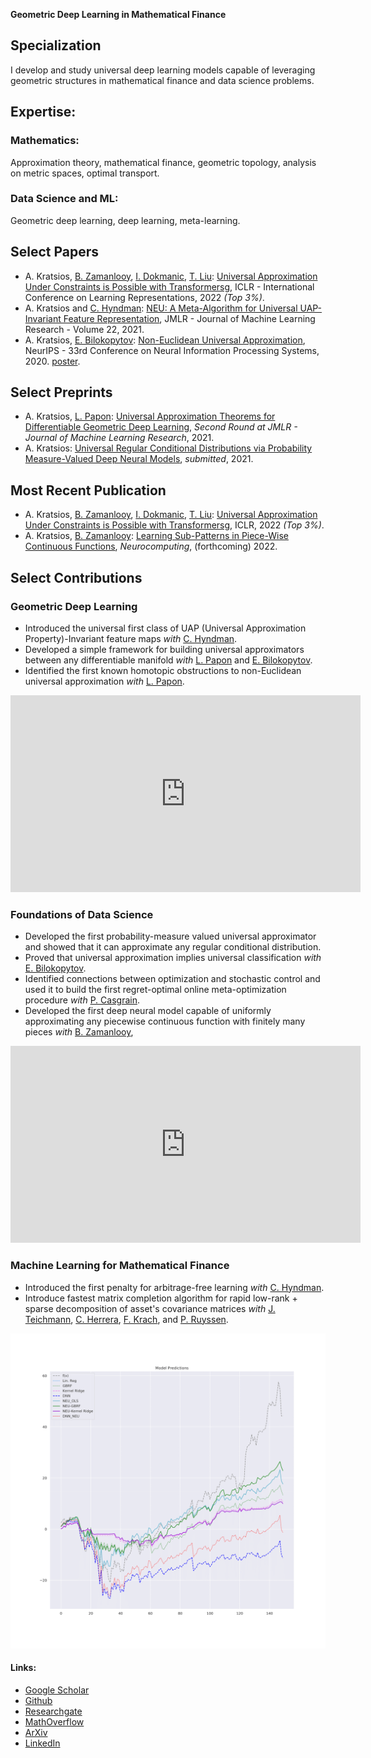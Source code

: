 **Geometric Deep Learning in Mathematical Finance**

## Specialization
I develop and study universal deep learning models capable of leveraging geometric structures in mathematical finance and data science problems.  


## Expertise:
### Mathematics:
Approximation theory, mathematical finance, geometric topology, analysis on metric spaces, optimal transport.
### Data Science and ML:
Geometric deep learning, deep learning, meta-learning.  


## Select Papers
- A. Kratsios, [B. Zamanlooy](https://www.ifi.uzh.ch/en/ce/people/zamanlooy.html), [I. Dokmanic](https://dmi.unibas.ch/de/personen/ivan-dokmanic/), [T. Liu](http://tianlinliu.com/): [Universal Approximation Under Constraints is Possible with Transformersg](https://openreview.net/forum?id=JGO8CvG5S9), ICLR - International Conference on Learning Representations, 2022 *(Top 3%)*.
- A. Kratsios and [C. Hyndman](https://www.concordia.ca/artsci/math-stats/faculty.html?fpid=cody-hyndman): [NEU: A Meta-Algorithm for Universal UAP-Invariant Feature Representation](https://www.jmlr.org/papers/v22/18-803.html), JMLR - Journal of Machine Learning Research - Volume 22, 2021.
- A. Kratsios, [E. Bilokopytov](https://orcid.org/0000-0001-7075-886X): [Non-Euclidean Universal Approximation](https://proceedings.neurips.cc/paper/2020/file/786ab8c4d7ee758f80d57e65582e609d-Paper.pdf), NeurIPS - 33rd Conference on Neural Information Processing Systems, 2020.  [poster](https://www.dropbox.com/s/yy4rkkjrtyw1kk2/NeurIPS2020_Poster.pdf?dl=0).

## Select Preprints
- A. Kratsios, [L. Papon](https://people.epfl.ch/leonie.papon): [Universal Approximation Theorems for Differentiable Geometric Deep Learning](https://www.researchgate.net/publication/352823759_Universal_Approximation_Theorems_for_Differentiable_Geometric_Deep_Learning), *Second Round at JMLR - Journal of Machine Learning Research*, 2021.
- A. Kratsios: [Universal Regular Conditional Distributions via Probability Measure-Valued Deep Neural Models](https://www.researchgate.net/publication/352854719_Universal_Regular_Conditional_Distributions), *submitted*, 2021.

## Most Recent Publication
- A. Kratsios, [B. Zamanlooy](https://www.ifi.uzh.ch/en/ce/people/zamanlooy.html), [I. Dokmanic](https://dmi.unibas.ch/de/personen/ivan-dokmanic/), [T. Liu](http://tianlinliu.com/): [Universal Approximation Under Constraints is Possible with Transformersg](https://openreview.net/forum?id=JGO8CvG5S9), ICLR, 2022 *(Top 3%)*.
- A. Kratsios, [B. Zamanlooy](https://www.ifi.uzh.ch/en/ce/people/zamanlooy.html): [Learning Sub-Patterns in Piece-Wise Continuous Functions](https://arxiv.org/abs/2010.15571), *Neurocomputing*, (forthcoming) 2022.

## Select Contributions
### Geometric Deep Learning
- Introduced the universal first class of UAP (Universal Approximation Property)-Invariant feature maps *with* [C. Hyndman](https://www.concordia.ca/artsci/math-stats/faculty.html?fpid=cody-hyndman).  
- Developed a simple framework for building universal approximators between any differentiable manifold *with* [L. Papon](https://people.epfl.ch/leonie.papon) and [E. Bilokopytov](https://orcid.org/0000-0001-7075-886X).
- Identified the first known homotopic obstructions to non-Euclidean universal approximation *with* [L. Papon](https://people.epfl.ch/leonie.papon).

<p align="center">
<iframe width="560" height="315" src="https://www.youtube.com/embed/dlKUQHnIoe0?start=524" title="YouTube video player" frameborder="0" allow="accelerometer; autoplay; clipboard-write; encrypted-media; gyroscope; picture-in-picture" allowfullscreen></iframe>
</p>

### Foundations of Data Science
- Developed the first probability-measure valued universal approximator and showed that it can approximate any regular conditional distribution. 
- Proved that universal approximation implies universal classification *with* [E. Bilokopytov](https://orcid.org/0000-0001-7075-886X).
- Identified connections between optimization and stochastic control and used it to build the first regret-optimal online meta-optimization procedure *with* [P. Casgrain](https://p-casgrain.github.io/).
- Developed the first deep neural model capable of uniformly approximating any piecewise continuous function with finitely many pieces *with* [B. Zamanlooy](https://www.ifi.uzh.ch/en/ce/people/zamanlooy.html),

<p align="center">
<iframe width="560" height="315" src="https://www.youtube.com/embed/wToOsW90QBk?start=38" title="YouTube video player" frameborder="0" allow="accelerometer; autoplay; clipboard-write; encrypted-media; gyroscope; picture-in-picture" allowfullscreen></iframe>
</p>

### Machine Learning for Mathematical Finance
- Introduced the first penalty for arbitrage-free learning *with* [C. Hyndman](https://www.concordia.ca/artsci/math-stats/faculty.html?fpid=cody-hyndman). 
- Introduce fastest matrix completion algorithm for rapid low-rank + sparse decomposition of asset's covariance matrices *with* [J. Teichmann](https://people.math.ethz.ch/~jteichma/), [C. Herrera](https://people.math.ethz.ch/~cherrera/), [F. Krach](https://people.math.ethz.ch/~fkrach/about), and [P. Ruyssen](https://scholar.google.com/citations?user=euY7T4wAAAAJ&hl=fr).

![Long Horizon Time-Series Prediction](/images/Finance_prediction.png)

#### Links:
- [Google Scholar](https://scholar.google.ca/citations?user=9D-bHFgAAAAJ&hl=en)
- [Github](https://github.com/AnastasisKratsios)
- [Researchgate](https://www.researchgate.net/profile/Anastasis_Kratsios3)
- [MathOverflow](https://mathoverflow.net/users/284090/anastasis)
- [ArXiv](https://arxiv.org/search/?searchtype=author&query=Kratsios%2C+A)
- [LinkedIn](https://www.linkedin.com/in/anastasiskratsios/)
